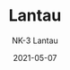 ---
image_primary: "img/NK_Lantau_Art.jpg"
image_secondary: "img/NK_Lantau_Interior.jpg"
subtitle: "NK-3 Lantau"
tags: 
  - "Wall Coverings"
title: "Lantau"
href: "https://www.areaenvironments.com/order/nk-3-lantau"
designer: "Nissa Kauppila"
category: "Wall Coverings"
manufacturer: "Area Environments"
slug: "/manufacturers/area-environments/wall-coverings/nissa-kauppila-lantau"
date: "2021-05-07"
---